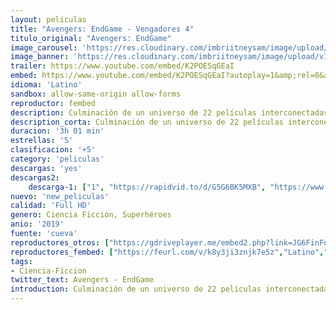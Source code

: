```yaml
---
layout: peliculas
title: "Avengers: EndGame - Vengadores 4"
titulo_original: "Avengers: EndGame"
image_carousel: 'https://res.cloudinary.com/imbriitneysam/image/upload/v1556241876/avenger-min.jpg'
image_banner: 'https://res.cloudinary.com/imbriitneysam/image/upload/v1556241877/avnger-banner-min.jpg'
trailer: https://www.youtube.com/embed/K2POESqGEaI
embed: https://www.youtube.com/embed/K2POESqGEaI?autoplay=1&amp;rel=0&amp;hd=1&border=0&wmode=opaque&enablejsapi=1&modestbranding=1&controls=1&showinfo=0
idioma: 'Latino'
sandbox: allow-same-origin allow-forms
reproductor: fembed
description: Culminación de un universo de 22 películas interconectadas, la cuarta entrega de la saga Avengers invita al público a presenciar el momento decisivo de este viaje épico. Nuestros queridos héroes comprenderán por fin lo frágil que es esta realidad y los sacrificios que deberán hacer para defenderla.
description_corta: Culminación de un universo de 22 películas interconectadas, la cuarta entrega de la saga Avengers invita al público a presenciar el momento decisivo de este viaje épico. Nuestros queridos héroes comprenderán por fin lo frágil que es esta realidad y los sacrificios que deberán hacer para defenderla.
duracion: '3h 01 min'
estrellas: '5'
clasificacion: '+5'
category: 'peliculas'
descargas: 'yes'
descargas2:
    descarga-1: ["1", "https://rapidvid.to/d/G5G6BK5MXB", "https://www.google.com/s2/favicons?domain=openload.co","OpenLoad","https://res.cloudinary.com/imbriitneysam/image/upload/v1541473684/mexico.png", "Latino", "Full HD"]
nuevo: 'new_peliculas'
calidad: 'Full HD'
genero: Ciencia Ficción, Superhéroes
anio: '2019'
fuente: 'cueva'
reproductores_otros: ["https://gdriveplayer.me/embed2.php?link=JG6FinFoi5%252Fcd5U7CRjhtwhSiJ50ELY2KMUj2mTyF0DAFjRE0iNL7in64MOy1lsGlDFn4Z9iC5Yo%252BzBZ%252BixHn2xlCa7m6HuYc1%252FCIiR6WjqnLU9%252F5ntXqZhHWh9QVZiuEQZwnAd%252BJjHUncueNttzaA87gxwxX6G9fTzrsNA7sEQ5lIAIl8Bby%252FkIaSau6CPkrYqMAMBB4GUCh4RDTiGJ6v","Latino","https://gdriveplayer.me/embed2.php?link=UlUPD7%252B0tGg7FJiVhqJ%252BhwhOpn4P%252FTuiYbPIGsGPkrb5TJK7DwRZD5fYw1SrOlfUaesxc6nvKiFSwzsiLMch5nXO%252BY6UMuvkAvy9VgPo8y72qTKEnRjnZbgyAWyu7Le4IpW%252Bx%252BJDJbAG7gU8o2VMJRDDHk1IGTpJJ3xkaEgChfgW1FBdlp1BB5aJVLxdZfopg2jdRodD7GWb4%252FMyDQsnEX","Latino","https://mstream.website/u6ipp33e48ou","Latino"]
reproductores_fembed: ["https://feurl.com/v/k8y3ji3znjk7e5z","Latino","https://feurl.com/v/05zmkslwx8mlz7z","Latino","https://feurl.com/v/11g5xij6-n5zzry","Latino"]
tags:
- Ciencia-Ficcion
twitter_text: Avengers - EndGame
introduction: Culminación de un universo de 22 películas interconectadas, la cuarta entrega de la saga Avengers invita al público a presenciar el momento decisivo de este viaje épico. Nuestros queridos héroes comprenderán por fin lo frágil que es esta realidad y los sacrificios que deberán hacer para defenderla.
---
```



 







